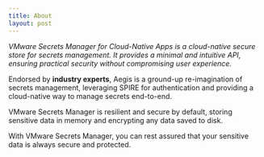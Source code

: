 ```yaml
---
title: About
layout: post
---
```


*VMware Secrets Manager for Cloud-Native Apps is a cloud-native secure store
for secrets management. It provides a minimal and intuitive API, ensuring
practical security without compromising user experience.*

Endorsed by **industry experts**, Aegis is a ground-up re-imagination of secrets
management, leveraging SPIRE for authentication and providing a cloud-native
way to manage secrets end-to-end.

VMware Secrets Manager is resilient and secure by default, storing sensitive
data in memory and encrypting any data saved to disk.

With VMware Secrets Manager, you can rest assured that your sensitive data is
always secure and protected.
